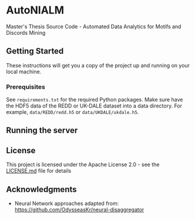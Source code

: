# AutoNIALM

Master's Thesis Source Code - Automated Data Analytics for Motifs and Discords Mining

## Getting Started

These instructions will get you a copy of the project up and running on your local machine.

### Prerequisites

See `requirements.txt` for the required Python packages.
Make sure have the HDF5 data of the REDD or UK-DALE dataset into a data directory. For example, `data/REDD/redd.h5` or `data/UKDALE/ukdale.h5`.


## Running the server




## License

This project is licensed under the Apache License 2.0 - see the [LICENSE.md](LICENSE.md) file for details

## Acknowledgments

* Neural Network approaches adapted from: https://github.com/OdysseasKr/neural-disaggregator
